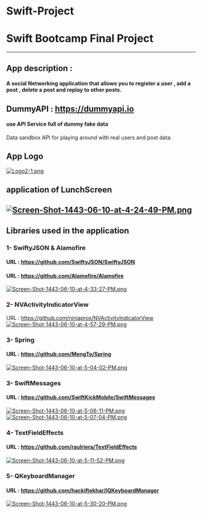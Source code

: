 # Swift-Project
# Swift Bootcamp Final Project
---
## App description :
#### A social Networking application that allows you to register a user , add a post , delete a post and replay to other posts.

## DummyAPI : https://dummyapi.io 
#### use API Service full of dummy fake data
Data sandbox API for playing around with real users and post data.
## App Logo 
[![Logo2-1.png](https://i.postimg.cc/0QhRjyLd/Logo2-1.png)](https://postimg.cc/CBC66SMz)

## application of LunchScreen 
[![Screen-Shot-1443-06-10-at-4-24-49-PM.png](https://i.postimg.cc/281Q88j3/Screen-Shot-1443-06-10-at-4-24-49-PM.png)](https://postimg.cc/F7QdTvLQ)
---

## Libraries used in the application 
### 1- SwiftyJSON & Alamofire
#### URL : https://github.com/SwiftyJSON/SwiftyJSON
#### URL : https://github.com/Alamofire/Alamofire
[![Screen-Shot-1443-06-10-at-4-33-27-PM.png](https://i.postimg.cc/RZyn0jVm/Screen-Shot-1443-06-10-at-4-33-27-PM.png)](https://postimg.cc/PCbq3VwV)

### 2- NVActivityIndicatorView
URL : https://github.com/ninjaprox/NVActivityIndicatorView
[![Screen-Shot-1443-06-10-at-4-57-29-PM.png](https://i.postimg.cc/3xbQDWT0/Screen-Shot-1443-06-10-at-4-57-29-PM.png)](https://postimg.cc/tsPMKq79)

### 3- Spring
#### URL : https://github.com/MengTo/Spring
[![Screen-Shot-1443-06-10-at-5-04-02-PM.png](https://i.postimg.cc/kG1D6qXJ/Screen-Shot-1443-06-10-at-5-04-02-PM.png)](https://postimg.cc/Cn8w9yqX)

### 3- SwiftMessages
#### URL : https://github.com/SwiftKickMobile/SwiftMessages
[![Screen-Shot-1443-06-10-at-5-06-11-PM.png](https://i.postimg.cc/1zLydBJK/Screen-Shot-1443-06-10-at-5-06-11-PM.png)](https://postimg.cc/jW4VwHVW)
[![Screen-Shot-1443-06-10-at-5-07-04-PM.png](https://i.postimg.cc/vTGwRN95/Screen-Shot-1443-06-10-at-5-07-04-PM.png)](https://postimg.cc/FdCB3GTK)

### 4- TextFieldEffects
#### URL : https://github.com/raulriera/TextFieldEffects
[![Screen-Shot-1443-06-10-at-5-11-52-PM.png](https://i.postimg.cc/L6qN9VTP/Screen-Shot-1443-06-10-at-5-11-52-PM.png)](https://postimg.cc/SJhWVCHQ)

### 5- QKeyboardManager
#### URL : https://github.com/hackiftekhar/IQKeyboardManager
[![Screen-Shot-1443-06-10-at-5-30-20-PM.png](https://i.postimg.cc/wTyMwtqH/Screen-Shot-1443-06-10-at-5-30-20-PM.png)](https://postimg.cc/crWdHLt5)
